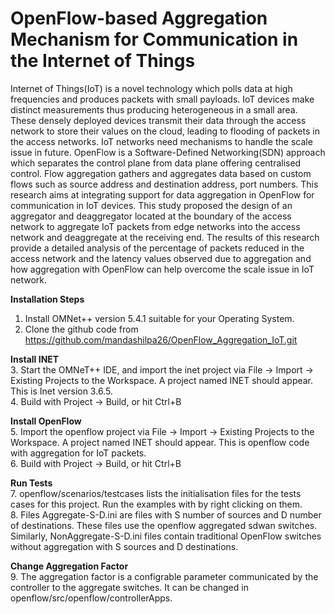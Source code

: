 # OpenFlow-based Aggregation Mechanism for Communication in the Internet of Things

Internet of Things(IoT) is a novel technology which polls data at high frequencies and produces packets with small payloads. IoT devices make distinct measurements thus producing heterogeneous in a small area. These densely deployed devices transmit their data through the access network to store their values on the cloud, leading to flooding of packets in the access networks. IoT networks need mechanisms to handle the scale issue in future. OpenFlow is a Software-Defined Networking(SDN) approach which separates the control plane from data plane offering centralised control. Flow aggregation gathers and aggregates data based on custom flows such as source address and destination address, port numbers. This research aims at integrating support for data aggregation in OpenFlow for communication in IoT devices. This study proposed the design of an aggregator and deaggregator located at the boundary of the access network to aggregate IoT packets from edge networks into the access network and deaggregate at the receiving end. The results of this research provide a detailed analysis of the percentage of packets reduced in the access network and the latency values observed due to aggregation and how aggregation with OpenFlow can help overcome the scale issue in IoT network.


**Installation Steps**  <br/>
1. Install OMNet++ version 5.4.1 suitable for your Operating System. <br/> 
2. Clone the github code from https://github.com/mandashilpa26/OpenFlow_Aggregation_IoT.git <br/>

**Install INET**  <br/>
3. Start the OMNeT++ IDE, and import the inet project via File -> Import -> Existing Projects to the Workspace. A project named INET should appear. This is Inet version 3.6.5. <br/>
4. Build with Project -> Build, or hit Ctrl+B <br/>


**Install OpenFlow** <br/>
5. Import the openflow project via File -> Import -> Existing Projects to the Workspace. A project named INET should appear. This is openflow code with aggregation for IoT packets. <br/>
6. Build with Project -> Build, or hit Ctrl+B <br/>


**Run Tests** <br/>
7. openflow/scenarios/testcases lists the initialisation files for the tests cases for this project. Run the examples with by right clicking on them. <br/>
8. Files Aggregate-S-D.ini are files with S number of sources and D number of destinations. These files use the openflow aggregated sdwan switches. Similarly, NonAggregate-S-D.ini files contain traditional OpenFlow switches without aggregation with S sources and D destinations. <br/>


**Change Aggregation Factor** <br/>
9. The aggregation factor is a configrable parameter communicated by the controller to the aggregate switches. It can be changed in openflow/src/openflow/controllerApps. <br/>


